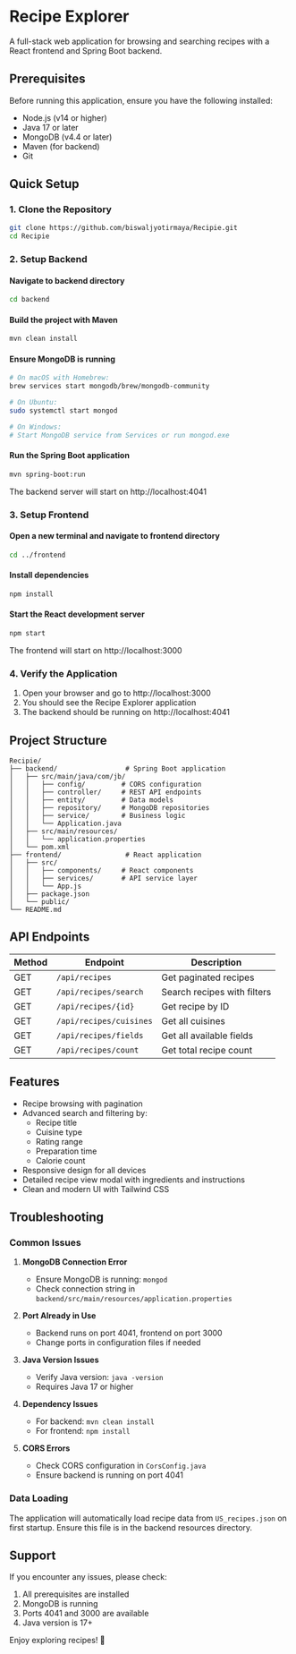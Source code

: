 # Recipe Explorer

A full-stack web application for browsing and searching recipes with a React frontend and Spring Boot backend.

## Prerequisites

Before running this application, ensure you have the following installed:
- Node.js (v14 or higher)
- Java 17 or later
- MongoDB (v4.4 or later)
- Maven (for backend)
- Git

## Quick Setup

### 1. Clone the Repository
```bash
git clone https://github.com/biswaljyotirmaya/Recipie.git
cd Recipie
```

### 2. Setup Backend

#### Navigate to backend directory
```bash
cd backend
```

#### Build the project with Maven
```bash
mvn clean install
```

#### Ensure MongoDB is running
```bash
# On macOS with Homebrew:
brew services start mongodb/brew/mongodb-community

# On Ubuntu:
sudo systemctl start mongod

# On Windows:
# Start MongoDB service from Services or run mongod.exe
```

#### Run the Spring Boot application
```bash
mvn spring-boot:run
```

The backend server will start on http://localhost:4041

### 3. Setup Frontend

#### Open a new terminal and navigate to frontend directory
```bash
cd ../frontend
```

#### Install dependencies
```bash
npm install
```

#### Start the React development server
```bash
npm start
```

The frontend will start on http://localhost:3000

### 4. Verify the Application

1. Open your browser and go to http://localhost:3000
2. You should see the Recipe Explorer application
3. The backend should be running on http://localhost:4041

## Project Structure

```
Recipie/
├── backend/                 # Spring Boot application
│   ├── src/main/java/com/jb/
│   │   ├── config/         # CORS configuration
│   │   ├── controller/     # REST API endpoints
│   │   ├── entity/         # Data models
│   │   ├── repository/     # MongoDB repositories
│   │   ├── service/        # Business logic
│   │   └── Application.java
│   ├── src/main/resources/
│   │   └── application.properties
│   └── pom.xml
├── frontend/                # React application
│   ├── src/
│   │   ├── components/     # React components
│   │   ├── services/       # API service layer
│   │   └── App.js
│   ├── package.json
│   └── public/
└── README.md
```

## API Endpoints

| Method | Endpoint | Description |
|--------|----------|-------------|
| GET | `/api/recipes` | Get paginated recipes |
| GET | `/api/recipes/search` | Search recipes with filters |
| GET | `/api/recipes/{id}` | Get recipe by ID |
| GET | `/api/recipes/cuisines` | Get all cuisines |
| GET | `/api/recipes/fields` | Get all available fields |
| GET | `/api/recipes/count` | Get total recipe count |

## Features

- Recipe browsing with pagination
- Advanced search and filtering by:
  - Recipe title
  - Cuisine type
  - Rating range
  - Preparation time
  - Calorie count
- Responsive design for all devices
- Detailed recipe view modal with ingredients and instructions
- Clean and modern UI with Tailwind CSS

## Troubleshooting

### Common Issues

1. **MongoDB Connection Error**
   - Ensure MongoDB is running: `mongod`
   - Check connection string in `backend/src/main/resources/application.properties`

2. **Port Already in Use**
   - Backend runs on port 4041, frontend on port 3000
   - Change ports in configuration files if needed

3. **Java Version Issues**
   - Verify Java version: `java -version`
   - Requires Java 17 or higher

4. **Dependency Issues**
   - For backend: `mvn clean install`
   - For frontend: `npm install`

5. **CORS Errors**
   - Check CORS configuration in `CorsConfig.java`
   - Ensure backend is running on port 4041

### Data Loading
The application will automatically load recipe data from `US_recipes.json` on first startup. Ensure this file is in the backend resources directory.

## Support

If you encounter any issues, please check:
1. All prerequisites are installed
2. MongoDB is running
3. Ports 4041 and 3000 are available
4. Java version is 17+

Enjoy exploring recipes! 🍳
